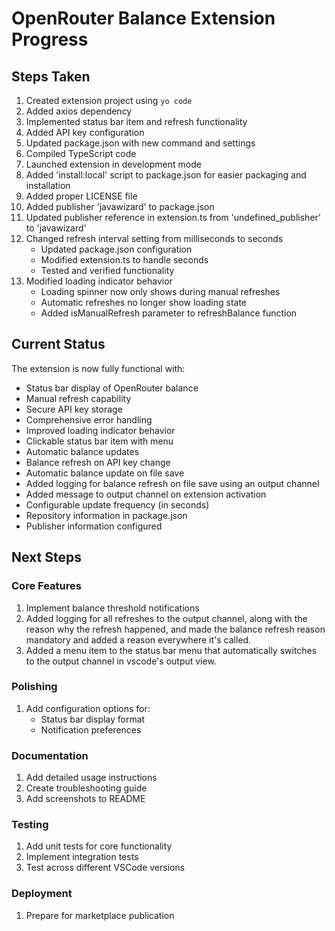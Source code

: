 # OpenRouter Balance Extension Progress

## Steps Taken
1. Created extension project using `yo code`
2. Added axios dependency
3. Implemented status bar item and refresh functionality
4. Added API key configuration
5. Updated package.json with new command and settings
6. Compiled TypeScript code
7. Launched extension in development mode
8. Added 'install:local' script to package.json for easier packaging and installation
9. Added proper LICENSE file
10. Added publisher 'javawizard' to package.json
11. Updated publisher reference in extension.ts from 'undefined_publisher' to 'javawizard'
12. Changed refresh interval setting from milliseconds to seconds
    - Updated package.json configuration
    - Modified extension.ts to handle seconds
    - Tested and verified functionality
13. Modified loading indicator behavior
    - Loading spinner now only shows during manual refreshes
    - Automatic refreshes no longer show loading state
    - Added isManualRefresh parameter to refreshBalance function

## Current Status

The extension is now fully functional with:
- Status bar display of OpenRouter balance
- Manual refresh capability
- Secure API key storage
- Comprehensive error handling
- Improved loading indicator behavior
- Clickable status bar item with menu
- Automatic balance updates
- Balance refresh on API key change
- Automatic balance update on file save
- Added logging for balance refresh on file save using an output channel
- Added message to output channel on extension activation
- Configurable update frequency (in seconds)
- Repository information in package.json
- Publisher information configured

## Next Steps

### Core Features
1. Implement balance threshold notifications
2. Added logging for all refreshes to the output channel, along with the reason why the refresh happened, and made the balance refresh reason mandatory and added a reason everywhere it's called.
3. Added a menu item to the status bar menu that automatically switches to the output channel in vscode's output view.

### Polishing
1. Add configuration options for:
   - Status bar display format
   - Notification preferences

### Documentation
1. Add detailed usage instructions
2. Create troubleshooting guide
3. Add screenshots to README

### Testing
1. Add unit tests for core functionality
2. Implement integration tests
3. Test across different VSCode versions

### Deployment
1. Prepare for marketplace publication
